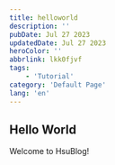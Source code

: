 ```yaml
---
title: helloworld
description: ''
pubDate: Jul 27 2023
updatedDate: Jul 27 2023
heroColor: ''
abbrlink: lkk0fjvf
tags: 
    - 'Tutorial'
category: 'Default Page'
lang: 'en'
---
```


## Hello World

Welcome to HsuBlog!
